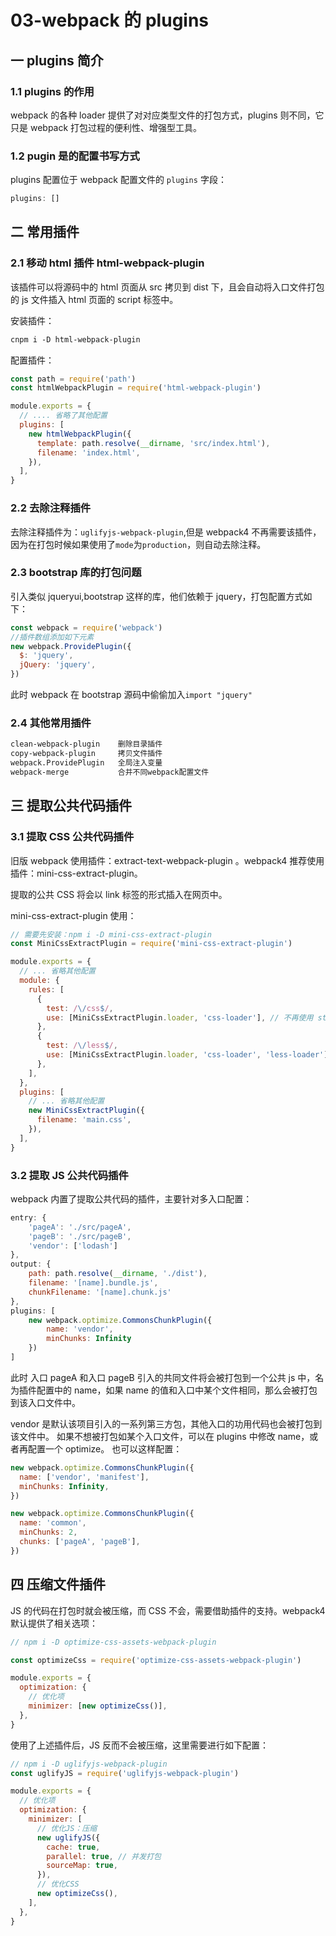 # 03-webpack 的 plugins

## 一 plugins 简介

### 1.1 plugins 的作用

webpack 的各种 loader 提供了对对应类型文件的打包方式，plugins 则不同，它只是 webpack 打包过程的便利性、增强型工具。

### 1.2 pugin 是的配置书写方式

plugins 配置位于 webpack 配置文件的 `plugins` 字段：

```js
plugins: []
```

## 二 常用插件

### 2.1 移动 html 插件 html-webpack-plugin

该插件可以将源码中的 html 页面从 src 拷贝到 dist 下，且会自动将入口文件打包的 js 文件插入 html 页面的 script 标签中。

安装插件：

```txt
cnpm i -D html-webpack-plugin
```

配置插件：

```js
const path = require('path')
const htmlWebpackPlugin = require('html-webpack-plugin')

module.exports = {
  // .... 省略了其他配置
  plugins: [
    new htmlWebpackPlugin({
      template: path.resolve(__dirname, 'src/index.html'),
      filename: 'index.html',
    }),
  ],
}
```

### 2.2 去除注释插件

去除注释插件为：`uglifyjs-webpack-plugin`,但是 webpack4 不再需要该插件，因为在打包时候如果使用了`mode`为`production`，则自动去除注释。

### 2.3 bootstrap 库的打包问题

引入类似 jqueryui,bootstrap 这样的库，他们依赖于 jquery，打包配置方式如下：

```js
const webpack = require('webpack')
//插件数组添加如下元素
new webpack.ProvidePlugin({
  $: 'jquery',
  jQuery: 'jquery',
})
```

此时 webpack 在 bootstrap 源码中偷偷加入`import "jquery"`

### 2.4 其他常用插件

```txt
clean-webpack-plugin    删除目录插件
copy-webpack-plugin     拷贝文件插件
webpack.ProvidePlugin   全局注入变量
webpack-merge           合并不同webpack配置文件
```

## 三 提取公共代码插件

### 3.1 提取 CSS 公共代码插件

旧版 webpack 使用插件：extract-text-webpack-plugin 。webpack4 推荐使用插件：mini-css-extract-plugin。

提取的公共 CSS 将会以 link 标签的形式插入在网页中。

mini-css-extract-plugin 使用：

```js
// 需要先安装：npm i -D mini-css-extract-plugin
const MiniCssExtractPlugin = require('mini-css-extract-plugin')

module.exports = {
  // ... 省略其他配置
  module: {
    rules: [
      {
        test: /\/css$/,
        use: [MiniCssExtractPlugin.loader, 'css-loader'], // 不再使用 style-loader
      },
      {
        test: /\/less$/,
        use: [MiniCssExtractPlugin.loader, 'css-loader', 'less-loader'], // 不再使用 style-loader
      },
    ],
  },
  plugins: [
    // ... 省略其他配置
    new MiniCssExtractPlugin({
      filename: 'main.css',
    }),
  ],
}
```

### 3.2 提取 JS 公共代码插件

webpack 内置了提取公共代码的插件，主要针对多入口配置：

```js
entry: {
    'pageA': './src/pageA',
    'pageB': './src/pageB',
    'vendor': ['lodash']
},
output: {
    path: path.resolve(__dirname, './dist'),
    filename: '[name].bundle.js',
    chunkFilename: '[name].chunk.js'
},
plugins: [
    new webpack.optimize.CommonsChunkPlugin({
        name: 'vendor',
        minChunks: Infinity
    })
]
```

此时 入口 pageA 和入口 pageB 引入的共同文件将会被打包到一个公共 js 中，名为插件配置中的 name，如果 name 的值和入口中某个文件相同，那么会被打包到该入口文件中。

vendor 是默认该项目引入的一系列第三方包，其他入口的功用代码也会被打包到该文件中。
如果不想被打包如某个入口文件，可以在 plugins 中修改 name，或者再配置一个 optimize。
也可以这样配置：

```js
new webpack.optimize.CommonsChunkPlugin({
  name: ['vendor', 'manifest'],
  minChunks: Infinity,
})

new webpack.optimize.CommonsChunkPlugin({
  name: 'common',
  minChunks: 2,
  chunks: ['pageA', 'pageB'],
})
```

## 四 压缩文件插件

JS 的代码在打包时就会被压缩，而 CSS 不会，需要借助插件的支持。webpack4 默认提供了相关选项：

```js
// npm i -D optimize-css-assets-webpack-plugin

const optimizeCss = require('optimize-css-assets-webpack-plugin')

module.exports = {
  optimization: {
    // 优化项
    minimizer: [new optimizeCss()],
  },
}
```

使用了上述插件后，JS 反而不会被压缩，这里需要进行如下配置：

```js
// npm i -D uglifyjs-webpack-plugin
const uglifyJS = require('uglifyjs-webpack-plugin')

module.exports = {
  // 优化项
  optimization: {
    minimizer: [
      // 优化JS：压缩
      new uglifyJS({
        cache: true,
        parallel: true, // 并发打包
        sourceMap: true,
      }),
      // 优化CSS
      new optimizeCss(),
    ],
  },
}
```
